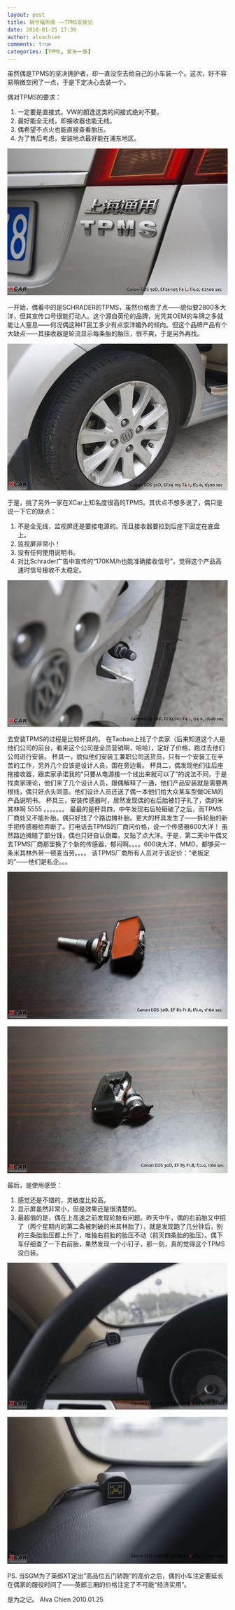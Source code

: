 ```yaml
---
layout: post
title: 祸兮福所倚 ——TPMS安装记
date: 2010-01-25 17:39
author: alvachien
comments: true
categories: [TPMS, 爱车一族]
---
```

虽然偶是TPMS的坚决拥护者，却一直没空去给自己的小车装一个。这次，好不容易稍微空闲了一点，于是下定决心去装一个。

偶对TPMS的要求：
1. 一定要是直接式。VW的朗逸这类的间接式绝对不要。
2. 最好能全无线，即接收器也能无线。
3. 偶希望不点火也能直接查看胎压。
4. 为了售后考虑，安装地点最好能在浦东地区。

![IMAGE 10](/assets/uploads/2010/10/IMAGE_10.jpg)

一开始，偶看中的是SCHRADER的TPMS，虽然价格贵了点——貌似要2800多大洋，但其宣传口号很能打动人。这个源自英伦的品牌，光凭其OEM的车牌之多就能让人窒息——何况偶这种IT民工多少有点崇洋媚外的倾向。但这个品牌产品有个大缺点——其接收器是轮流显示每条胎的胎压，很不爽，于是另外再找。

![IMAGE 11](/assets/uploads/2010/10/IMAGE_11.jpg)

于是，挑了另外一家在XCar上知名度很高的TPMS。其优点不想多说了，偶只是说一下它的缺点：
1. 不是全无线，监视屏还是要接电源的。而且接收器要拉到后座下固定在底盘上。
2. 监视屏非常小！
3. 没有任何使用说明书。
4. 对比Schrader广告中宣传的“170KM/h也能准确接收信号”，觉得这个产品高速时信号接收不太稳定。

![IMAGE 12](/assets/uploads/2010/10/IMAGE_12.jpg)

去安装TPMS的过程是比较杯具的。
在Taobao上找了个卖家（后来知道这个人是他们公司的前台，看来这个公司是全员营销啊，哈哈），定好了价格，跑过去他们公司进行安装。
杯具一，貌似他们安装工兼职公司送货员，只有一个安装工在辛苦的工作，另外几个应该是设计人员，围在旁边看。
杯具二，偶发现他们往后座拖接收器，跟卖家承诺我的“只要从电源接一个线出来就可以了”的说法不同，于是找卖家理论，他们来了几个设计人员，跟偶解释了一通，他们产品安装就是需要两根线，偶只好点头同意。他们设计人员还送了偶一本他们给大众某车型做OEM的产品说明书。
杯具三，安装传感器时，居然发现偶的右后胎被钉子扎了，偶的米其林啊 5555 。。。。。。。
最最的是杯具四，中午发现右后轮砸破了之后，而TPMS厂商处又不能补胎。偶只好找了个路边摊补胎。更大的杯具发生了——拆轮胎的新手把传感器给弄断了。打电话去TPMS的厂商问价格，说一个传感器600大洋！ 虽然路边摊赔了部分钱，偶也只好自认倒霉，又贴了点大洋。于是，第二天中午偶又去TPMS厂商那里换了个新的传感器，郁闷啊。。。。600块大洋，MMD，都够买一条米其林外带一顿麦当劳。。。。  该TPMS厂商所有人员对于该定价：“老板定的”——他们是私企。。。

![IMAGE 13](/assets/uploads/2010/10/IMAGE_13.jpg)

![IMAGE 14](/assets/uploads/2010/10/IMAGE_14.jpg)

最后，是使用感受：
1. 感觉还是不错的，灵敏度比较高。
2. 显示屏虽然非常小，但是效果还是很清楚的。
3.  最超值的是，偶在上高速之前发现轮胎有问题。昨天中午，偶的右前胎又中招了（两个星期内的第二条被刺破的米其林胎了），就是发现跑了几分钟后，别的三条胎胎压都上升了，唯独右前胎的胎压不动（前天四条胎的胎压）。偶下车仔细查了一下右前胎，果然发现一个小钉子，那一刻，真的觉得这个TPMS没白装。

![IMAGE 15](/assets/uploads/2010/10/IMAGE_15.jpg)

![IMAGE 16](/assets/uploads/2010/10/IMAGE_16.jpg)

PS. 当SGM为了英郎XT定出“高品位五门轿跑”的高价之后，偶的小车注定要延长在偶家的服役时间了——英郎三厢的价格注定了不可能“经济实用”。

是为之记。
Alva Chien
2010.01.25
